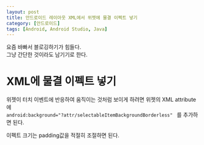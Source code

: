 ```yaml
---
layout: post
title: 안드로이드 레이아웃 XML에서 위젯에 물결 이펙트 넣기
category: [안드로이드]
tags: [Android, Android Studio, Java]
---
```


요즘 바빠서 블로깅하기가 힘들다.  
그냥 간단한 것이라도 남기기로 한다.  

# XML에 물결 이펙트 넣기
위젯이 터치 이벤트에 반응하여 움직이는 것처럼 보이게 하려면 위젯의 XML attribute에  
`android:background="?attr/selectableItemBackgroundBorderless" `
를 추가하면 된다.  

이펙트 크기는 padding값을 적절히 조절하면 된다.


